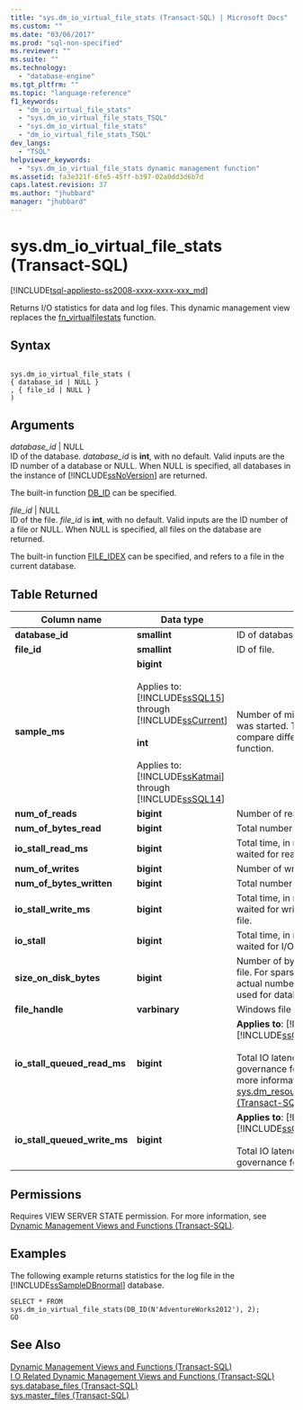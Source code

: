 ```yaml
---
title: "sys.dm_io_virtual_file_stats (Transact-SQL) | Microsoft Docs"
ms.custom: ""
ms.date: "03/06/2017"
ms.prod: "sql-non-specified"
ms.reviewer: ""
ms.suite: ""
ms.technology: 
  - "database-engine"
ms.tgt_pltfrm: ""
ms.topic: "language-reference"
f1_keywords: 
  - "dm_io_virtual_file_stats"
  - "sys.dm_io_virtual_file_stats_TSQL"
  - "sys.dm_io_virtual_file_stats"
  - "dm_io_virtual_file_stats_TSQL"
dev_langs: 
  - "TSQL"
helpviewer_keywords: 
  - "sys.dm_io_virtual_file_stats dynamic management function"
ms.assetid: fa3e321f-6fe5-45ff-b397-02a0dd3d6b7d
caps.latest.revision: 37
ms.author: "jhubbard"
manager: "jhubbard"
---
```

# sys.dm_io_virtual_file_stats (Transact-SQL)
[!INCLUDE[tsql-appliesto-ss2008-xxxx-xxxx-xxx_md](../../database-engine/configure/windows/includes/tsql-appliesto-ss2008-xxxx-xxxx-xxx-md.md)]

  Returns I/O statistics for data and log files. This dynamic management view replaces the [fn_virtualfilestats](../../relational-databases/system-functions/sys.fn-virtualfilestats-transact-sql.md) function.  
  
## Syntax  
  
```  
  
sys.dm_io_virtual_file_stats (   
{ database_id | NULL }  
, { file_id | NULL }  
)  
```  
  
## Arguments  
 *database_id* | NULL  
 ID of the database. *database_id* is **int**, with no default. Valid inputs are the ID number of a database or NULL. When NULL is specified, all databases in the instance of [!INCLUDE[ssNoVersion](../../advanced-analytics/r-services/includes/ssnoversion-md.md)] are returned.  
  
 The built-in function [DB_ID](../../t-sql/functions/db-id-transact-sql.md) can be specified.  
  
 *file_id* | NULL  
 ID of the file. *file_id* is **int**, with no default. Valid inputs are the ID number of a file or NULL. When NULL is specified, all files on the database are returned.  
  
 The built-in function [FILE_IDEX](../../t-sql/functions/file-idex-transact-sql.md) can be specified, and refers to a file in the current database.  
  
## Table Returned  
  
|Column name|Data type|Description|  
|-----------------|---------------|-----------------|  
|**database_id**|**smallint**|ID of database.|  
|**file_id**|**smallint**|ID of file.|  
|**sample_ms**|**bigint**<br /><br /> Applies to: [!INCLUDE[ssSQL15](../../analysis-services/powershell/includes/sssql15-md.md)] through [!INCLUDE[ssCurrent](../../advanced-analytics/r-services/includes/sscurrent-md.md)]<br /><br /> **int**<br /><br /> Applies to: [!INCLUDE[ssKatmai](../../analysis-services/data-mining/includes/sskatmai-md.md)] through [!INCLUDE[ssSQL14](../../analysis-services/includes/sssql14-md.md)]|Number of milliseconds since the computer was started. This column can be used to compare different outputs from this function.|  
|**num_of_reads**|**bigint**|Number of reads issued on the file.|  
|**num_of_bytes_read**|**bigint**|Total number of bytes read on this file.|  
|**io_stall_read_ms**|**bigint**|Total time, in milliseconds, that the users waited for reads issued on the file.|  
|**num_of_writes**|**bigint**|Number of writes made on this file.|  
|**num_of_bytes_written**|**bigint**|Total number of bytes written to the file.|  
|**io_stall_write_ms**|**bigint**|Total time, in milliseconds, that users waited for writes to be completed on the file.|  
|**io_stall**|**bigint**|Total time, in milliseconds, that users waited for I/O to be completed on the file.|  
|**size_on_disk_bytes**|**bigint**|Number of bytes used on the disk for this file. For sparse files, this number is the actual number of bytes on the disk that are used for database snapshots.|  
|**file_handle**|**varbinary**|Windows file handle for this file.|  
|**io_stall_queued_read_ms**|**bigint**|**Applies to**: [!INCLUDE[ssSQL14](../../analysis-services/includes/sssql14-md.md)] through [!INCLUDE[ssCurrent](../../advanced-analytics/r-services/includes/sscurrent-md.md)].<br /><br /> Total IO latency introduced by IO resource governance for reads. Is not nullable. For more information, see [sys.dm_resource_governor_resource_pools &#40;Transact-SQL&#41;](../../relational-databases/system-dynamic-management-views/sys.dm-resource-governor-resource-pools-transact-sql.md).|  
|**io_stall_queued_write_ms**|**bigint**|**Applies to**: [!INCLUDE[ssSQL14](../../analysis-services/includes/sssql14-md.md)] through [!INCLUDE[ssCurrent](../../advanced-analytics/r-services/includes/sscurrent-md.md)].<br /><br /> Total IO latency introduced by IO resource governance for writes. Is not nullable.|  
  
## Permissions  
 Requires VIEW SERVER STATE permission. For more information, see [Dynamic Management Views and Functions &#40;Transact-SQL&#41;](../Topic/Dynamic%20Management%20Views%20and%20Functions%20\(Transact-SQL\).md).  
  
## Examples  
 The following example returns statistics for the log file in the [!INCLUDE[ssSampleDBnormal](../../analysis-services/data-mining/includes/sssampledbnormal-md.md)] database.  
  
```tsql  
SELECT * FROM sys.dm_io_virtual_file_stats(DB_ID(N'AdventureWorks2012'), 2);  
GO  
```  
  
## See Also  
 [Dynamic Management Views and Functions &#40;Transact-SQL&#41;](../Topic/Dynamic%20Management%20Views%20and%20Functions%20\(Transact-SQL\).md)   
 [I O Related Dynamic Management Views and Functions &#40;Transact-SQL&#41;](../../relational-databases/system-dynamic-management-views/i-o-related-dynamic-management-views-and-functions-transact-sql.md)   
 [sys.database_files &#40;Transact-SQL&#41;](../../relational-databases/system-catalog-views/sys.database-files-transact-sql.md)   
 [sys.master_files &#40;Transact-SQL&#41;](../../relational-databases/system-catalog-views/sys.master-files-transact-sql.md)  
  
  